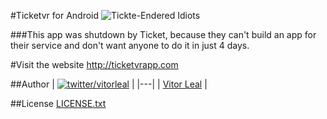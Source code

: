 #Ticketvr for Android ![Tickte-Endered Idiots](http://img.shields.io/badge/ticket-encerrou-red.svg)

###This app was shutdown by Ticket, because they can't build an app for their service and don't want anyone to do it in just 4 days.


#Visit the website
http://ticketvrapp.com

##Author
| [![twitter/vitorleal](http://gravatar.com/avatar/e133221d7fbc0dee159dca127d2f6f00?s=80)](http://twitter.com/vitorleal "Follow @vitorleal on Twitter") |
|---|
| [Vitor Leal](http://vitorleal.com) |

##License
[LICENSE.txt](https://github.com/vitorleal/ticketvr-android/blob/master/LICENSE.txt)
